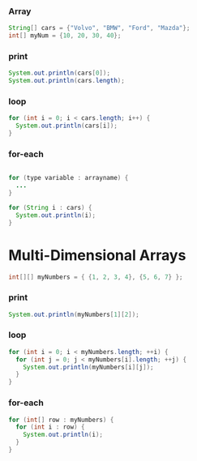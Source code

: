 ### Array
```java
String[] cars = {"Volvo", "BMW", "Ford", "Mazda"};
int[] myNum = {10, 20, 30, 40};
```
### print
```java
System.out.println(cars[0]);
System.out.println(cars.length);
```
### loop
```java
for (int i = 0; i < cars.length; i++) {
  System.out.println(cars[i]);
}
```
### for-each
```java

for (type variable : arrayname) {
  ...
}

for (String i : cars) {
  System.out.println(i);
}
```
# Multi-Dimensional Arrays

```java
int[][] myNumbers = { {1, 2, 3, 4}, {5, 6, 7} };
```
### print
```java
System.out.println(myNumbers[1][2]);
```
### loop
```java
for (int i = 0; i < myNumbers.length; ++i) {
  for (int j = 0; j < myNumbers[i].length; ++j) {
    System.out.println(myNumbers[i][j]);
  }
}
```
### for-each
```java
for (int[] row : myNumbers) {
  for (int i : row) {
    System.out.println(i);
  }
}
```